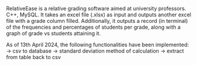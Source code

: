 RelativeEase is a relative grading software aimed at university professors.
C++, MySQL.
It takes an excel file (.xlsx) as input and outputs another excel file with a grade column filled. Additionally, it outputs a record (in terminal) of the frequencies and percentages of students per grade,
along with a graph of grade vs students attaining it.

As of 13th April 2024, the following functionalities have been implemented:
-> csv to database
-> standard deviation method of calculation
-> extract from table back to csv
